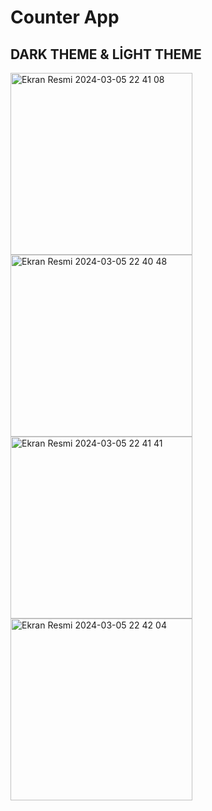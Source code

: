 <h1>Counter App</h1>
<h2>DARK THEME & LİGHT THEME</h2>

<img width="291" alt="Ekran Resmi 2024-03-05 22 41 08" src="https://github.com/iethemsag/CounterApp/assets/143362507/4c4c2994-7ab4-49e9-a230-f8703a0a4785">
<img width="291" alt="Ekran Resmi 2024-03-05 22 40 48" src="https://github.com/iethemsag/CounterApp/assets/143362507/ebf3e2c8-f657-46c6-85c9-4655bec28c7c">
<br>
<img width="291" alt="Ekran Resmi 2024-03-05 22 41 41" src="https://github.com/iethemsag/CounterApp/assets/143362507/c30b4afa-c263-4dfd-a9e4-f74dd27599a3">
<img width="291" alt="Ekran Resmi 2024-03-05 22 42 04" src="https://github.com/iethemsag/CounterApp/assets/143362507/69480a4d-4316-4792-abc3-a5d5a1c4b916">
